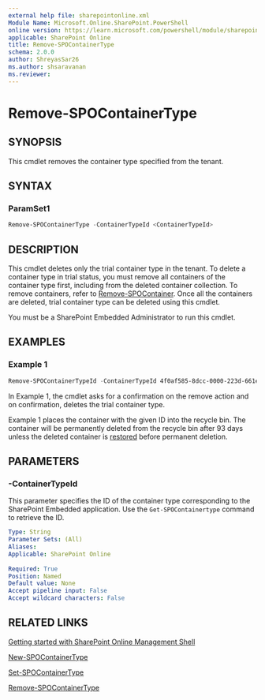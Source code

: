```yaml
---
external help file: sharepointonline.xml
Module Name: Microsoft.Online.SharePoint.PowerShell
online version: https://learn.microsoft.com/powershell/module/sharepoint-online/remove-spocontainertype
applicable: SharePoint Online
title: Remove-SPOContainerType
schema: 2.0.0
author: ShreyasSar26
ms.author: shsaravanan
ms.reviewer:
---
```

 
# Remove-SPOContainerType
 
## SYNOPSIS
This cmdlet removes the container type specified from the tenant.
 
## SYNTAX
 
### ParamSet1
 
```powershell
Remove-SPOContainerType -ContainerTypeId <ContainerTypeId>
```
 
## DESCRIPTION
 
This cmdlet deletes only the trial container type in the tenant. To delete a container type in trial status, you must remove all containers of the container type first, including from the deleted container collection. To remove containers, refer to [Remove-SPOContainer](./Remove-SPOContainer.md). Once all the containers are deleted, trial container type can be deleted using this cmdlet.

You must be a SharePoint Embedded Administrator to run this cmdlet.
 
## EXAMPLES
 
### Example 1
 
```powershell
Remove-SPOContainerTypeId -ContainerTypeId 4f0af585-8dcc-0000-223d-661eb2c604a8
```
In Example 1, the cmdlet asks for a confirmation on the remove action and on confirmation, deletes the trial container type.

Example 1 places the container with the given ID into the recycle bin. The container will be permanently deleted from the recycle bin after 93 days unless the deleted container is [restored](./Restore-SPODeletedContainer.md) before permanent deletion.
 
## PARAMETERS
 
### -ContainerTypeId
 
This parameter specifies the ID of the container type corresponding to the SharePoint Embedded application. Use the `Get-SPOContainertype` command to retrieve the ID.
 
```yaml
Type: String
Parameter Sets: (All)
Aliases:
Applicable: SharePoint Online
 
Required: True
Position: Named
Default value: None
Accept pipeline input: False
Accept wildcard characters: False
```
## RELATED LINKS

[Getting started with SharePoint Online Management Shell](/powershell/sharepoint/sharepoint-online/connect-sharepoint-online)

[New-SPOContainerType](./New-SPOContainerType.md)

[Set-SPOContainerType](./Set-SPOContainerType.md)

[Remove-SPOContainerType](./Get-SPOContainerType.md)

